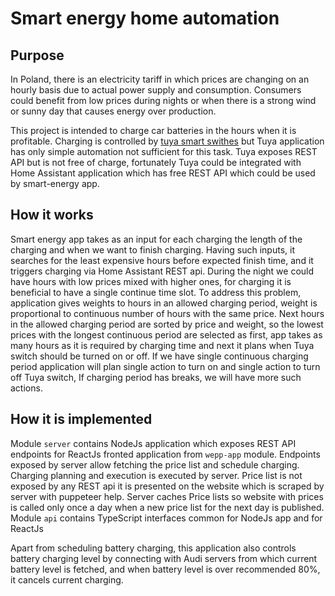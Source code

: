 # Smart energy home automation

## Purpose
In Poland, there is an electricity tariff in which prices are changing on an hourly basis due to actual power supply and consumption. 
Consumers could benefit from low prices during nights or when there is a strong wind or sunny day that causes energy over production.

This project is intended to charge car batteries in the hours when it is profitable. Charging is controlled by [tuya smart swithes](https://www.tuya.com/)
but Tuya application has only simple automation not sufficient for this task. Tuya exposes REST API but is not free of charge, 
fortunately Tuya could be integrated with Home Assistant application which has free REST API which could be used by smart-energy app.

## How it works
Smart energy app takes as an input for each charging the length of the charging and when we want to finish charging. 
Having such inputs, it searches for the least expensive hours before expected finish time, and it triggers charging
via Home Assistant REST api. During the night we could have hours with low prices mixed with higher ones, for charging
it is beneficial to have a single continue time slot. To address this problem, application gives weights to hours 
in an allowed charging period, weight is proportional to continuous number of hours with the same price. Next hours
in the allowed charging period are sorted by price and weight, so the lowest prices with the longest continuous period 
are selected as first, app takes as many hours as it is required by charging time and next it plans when Tuya switch 
should be turned on or off. 
If we have single continuous charging period application will plan single action to turn on and single action
to turn off Tuya switch, If charging period has breaks, we will have more such actions.     



## How it is implemented
Module `server` contains NodeJs application which exposes REST API endpoints for ReactJs fronted application 
from `wepp-app` module. Endpoints exposed by server allow fetching the price list and schedule charging. 
Charging planning and execution is executed by server. 
Price list is not exposed by any REST api it is presented on the website which is scraped by server with puppeteer help.
Server caches Price lists so website with prices is called only once a day when a new price list for 
the next day is published. Module `api` contains TypeScript interfaces common for NodeJs app and for ReactJs

Apart from scheduling battery charging, this application also controls battery charging level by connecting with
Audi servers from which current battery level is fetched, and when battery level is over recommended 80%,
it cancels current charging. 